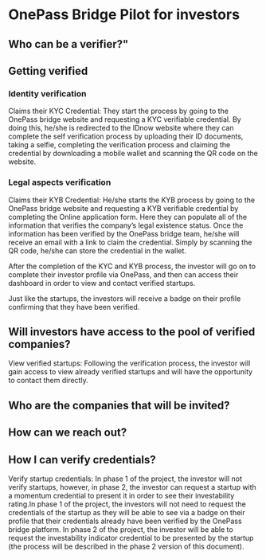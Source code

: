 # OnePass Bridge Pilot for investors

## Who can be a verifier?"

## Getting verified

### Identity verification

Claims their KYC Credential: They start the process by going to the OnePass bridge website and requesting a KYC verifiable credential. By doing this, he/she is redirected to the IDnow website where they can complete the self verification process by uploading their ID documents, taking a selfie, completing the verification process and claiming the credential by downloading a mobile wallet and scanning the QR code on the website.

### Legal aspects verification

Claims their KYB Credential: He/she starts the KYB process by going to the OnePass bridge website and requesting a KYB verifiable credential by completing the Online application form. Here they can populate all of the information that verifies the company’s legal existence status. Once the information has been verified by the OnePass bridge team, he/she will receive an email with a link to claim the credential. Simply by scanning the QR code, he/she can store the credential in the wallet.

After the completion of the KYC and KYB process, the investor will go on to complete their investor profile via OnePass, and then can access their dashboard in order to view and contact verified startups.

Just like the startups, the investors will receive a badge on their profile confirming that they have been verified.

## Will investors have access to the pool of verified companies?

View verified startups: Following the verification process, the investor will gain access to view already verified startups and will have the opportunity to contact them directly.

## Who are the companies that will be invited?

## How can we reach out?

## How I can verify credentials?

Verify startup credentials: In phase 1 of the project, the investor will not verify startups, however, in phase 2, the investor can request a startup with a momentum credential to present it in order to see their investability rating.In phase 1 of the project, the investors will not need to request the credentials of the startup as they will be able to see via a badge on their profile that their credentials already have been verified by the OnePass bridge platform. In phase 2 of the project, the investor will be able to request the investability indicator credential to be presented by the startup (the process will be described in the phase 2 version of this document).
